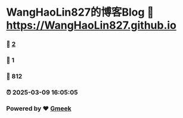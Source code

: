 # WangHaoLin827的博客Blog :link: https://WangHaoLin827.github.io 
### :page_facing_up: [2](https://WangHaoLin827.github.io/tag.html) 
### :speech_balloon: 1 
### :hibiscus: 812 
### :alarm_clock: 2025-03-09 16:05:05 
### Powered by :heart: [Gmeek](https://github.com/Meekdai/Gmeek)
